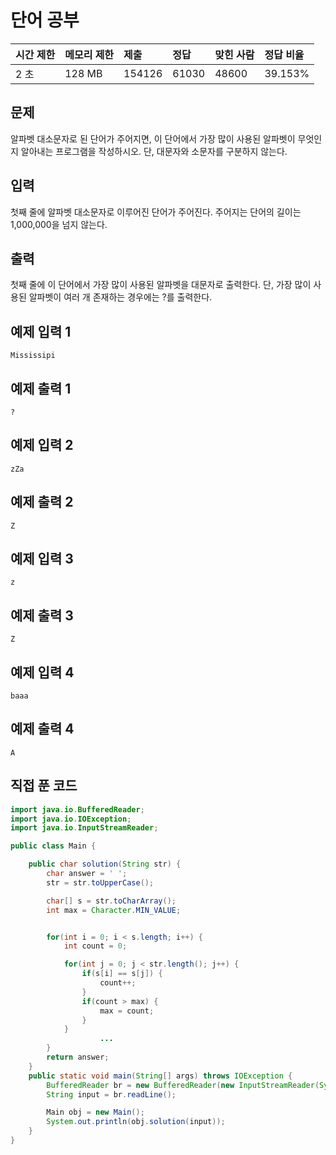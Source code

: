 # 단어 공부

| 시간 제한 | 메모리 제한 | 제출   | 정답  | 맞힌 사람 | 정답 비율 |
| :-------- | :---------- | :----- | :---- | :-------- | :-------- |
| 2 초      | 128 MB      | 154126 | 61030 | 48600     | 39.153%   |

## 문제

알파벳 대소문자로 된 단어가 주어지면, 이 단어에서 가장 많이 사용된 알파벳이 무엇인지 알아내는 프로그램을 작성하시오. 단, 대문자와 소문자를 구분하지 않는다.

## 입력

첫째 줄에 알파벳 대소문자로 이루어진 단어가 주어진다. 주어지는 단어의 길이는 1,000,000을 넘지 않는다.

## 출력

첫째 줄에 이 단어에서 가장 많이 사용된 알파벳을 대문자로 출력한다. 단, 가장 많이 사용된 알파벳이 여러 개 존재하는 경우에는 ?를 출력한다.

## 예제 입력 1

```
Mississipi
```

## 예제 출력 1

```
?
```

## 예제 입력 2

```
zZa
```

## 예제 출력 2

```
Z
```

## 예제 입력 3

```
z
```

## 예제 출력 3

```
Z
```

## 예제 입력 4

```
baaa
```

## 예제 출력 4

```
A
```



## 직접 푼 코드

```java
import java.io.BufferedReader;
import java.io.IOException;
import java.io.InputStreamReader;

public class Main {

    public char solution(String str) {
        char answer = ' ';
        str = str.toUpperCase();

        char[] s = str.toCharArray();
        int max = Character.MIN_VALUE;


        for(int i = 0; i < s.length; i++) {
            int count = 0;

            for(int j = 0; j < str.length(); j++) {
                if(s[i] == s[j]) {
                    count++;
                }
                if(count > max) {
                    max = count;
                }
            }
					...
        }
        return answer;
    }
    public static void main(String[] args) throws IOException {
        BufferedReader br = new BufferedReader(new InputStreamReader(System.in));
        String input = br.readLine();

        Main obj = new Main();
        System.out.println(obj.solution(input));
    }
}

```

